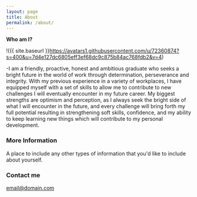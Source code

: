 ```yaml
---
layout: page
title: About
permalink: /about/
---
```


**Who am I?**

!({{ site.baseurl }}https://avatars1.githubusercontent.com/u/72360874?s=400&u=7d4e127dc6805eff3ef68dc9c875b84ac768fdb2&v=4)

-I am a friendly, proactive, honest and ambitious graduate who seeks a bright future in the world of work through determination, perseverance and integrity. With my previous experience in a variety of workplaces, I have equipped myself with a set of skills to allow me to contribute to new challenges I will eventually encounter in my future career. My biggest strengths are optimism and perception, as I always seek the bright side of what I will encounter in the future, and every challenge will bring forth my full potential resulting in strengthening soft skills, confidence, and my ability to keep learning new things which will contribute to my personal development. 

### More Information

A place to include any other types of information that you'd like to include about yourself.

### Contact me

[email@domain.com](mailto:email@domain.com)